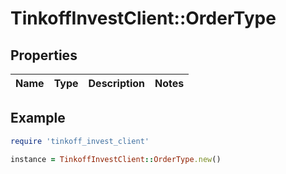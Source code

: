 # TinkoffInvestClient::OrderType

## Properties

| Name | Type | Description | Notes |
| ---- | ---- | ----------- | ----- |

## Example

```ruby
require 'tinkoff_invest_client'

instance = TinkoffInvestClient::OrderType.new()
```

